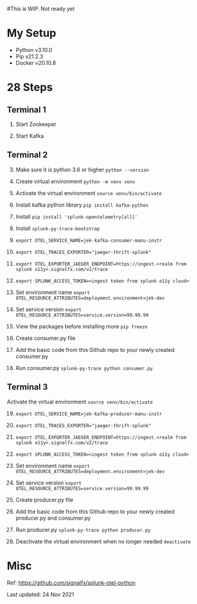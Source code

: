 #This is WIP. Not ready yet

# My Setup
- Python v3.10.0
- Pip v21.2.3
- Docker v20.10.8

# 28 Steps
## Terminal 1
1. Start Zookeeper
    

2. Start Kafka


## Terminal 2
    

3. Make sure it is python 3.6 or higher `python --version`


4. Create virtual environment `python -m venv venv`


5. Activate the virtual environment `source venv/bin/activate`


6. Install kafka python library `pip install kafka-python`


7. Install `pip install 'splunk-opentelemetry[all]'` 


8. Install `splunk-py-trace-bootstrap`


9. `export OTEL_SERVICE_NAME=jek-kafka-consumer-manu-instr`


10. `export OTEL_TRACES_EXPORTER="jaeger-thrift-splunk"`


11. `export OTEL_EXPORTER_JAEGER_ENDPOINT=https://ingest.<realm from splunk o11y>.signalfx.com/v2/trace`


12. `export SPLUNK_ACCESS_TOKEN=<ingest token from splunk o11y cloud>`


13. Set environment name `export OTEL_RESOURCE_ATTRIBUTES=deployment.environment=jek-dev`
   

14. Set service version `export OTEL_RESOURCE_ATTRIBUTES=service.version=99.99.99`


15. View the packages before installing more `pip freeze`


16. Create consumer.py file


17. Add the basic code from this Github repo to your newly created consumer.py


18. Run consumer.py `splunk-py-trace python consumer.py`


## Terminal 3

Activate the virtual environment `source venv/bin/activate`

19. `export OTEL_SERVICE_NAME=jek-kafka-producer-manu-instr`


20. `export OTEL_TRACES_EXPORTER="jaeger-thrift-splunk"`


21. `export OTEL_EXPORTER_JAEGER_ENDPOINT=https://ingest.<realm from splunk o11y>.signalfx.com/v2/trace`


22. `export SPLUNK_ACCESS_TOKEN=<ingest token from splunk o11y cloud>`


23. Set environment name `export OTEL_RESOURCE_ATTRIBUTES=deployment.environment=jek-dev`
   

24. Set service version `export OTEL_RESOURCE_ATTRIBUTES=service.version=99.99.99`


25. Create producer.py file


26. Add the basic code from this Github repo to your newly created producer.py and consumer.py


27. Run producer.py `splunk-py-trace python producer.py`


28. Deactivate the virtual environment when no longer needed `deactivate`


# Misc

Ref: https://github.com/signalfx/splunk-otel-python


Last updated: 24 Nov 2021